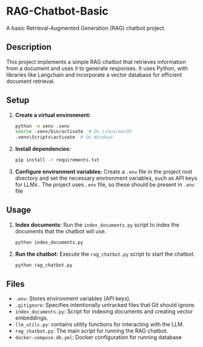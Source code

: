 # RAG-Chatbot-Basic

A basic Retrieval-Augmented Generation (RAG) chatbot project.

## Description

This project implements a simple RAG chatbot that retrieves information from a document and uses it to generate responses. It uses Python, with libraries like Langchain  and incorporate a vector database for efficient document retrieval.

## Setup

1.  **Create a virtual environment:**
    ```bash
    python -m venv .venv
    source .venv/bin/activate  # On Linux/macOS
    .venv\Scripts\activate  # On Windows
    ```

2.  **Install dependencies:**
    ```bash
    pip install -r requirements.txt 
    ```

3.  **Configure environment variables:**
    Create a `.env` file in the project root directory and set the necessary environment variables, such as API keys for LLMs . The project uses `.env` file, so these should be present in `.env` file
    

## Usage

1.  **Index documents:**
    Run the `index_documents.py` script to index the documents that the chatbot will use.
    ```bash
    python index_documents.py
    ```

2.  **Run the chatbot:**
    Execute the `rag_chatbot.py` script to start the chatbot.
    ```bash
    python rag_chatbot.py
    ```

## Files

*   `.env`:  Stores environment variables (API keys).
*   `.gitignore`: Specifies intentionally untracked files that Git should ignore.
*   `index_documents.py`:  Script for indexing documents and creating vector embeddings.
*   `llm_utils.py`:  contains utility functions for interacting with the LLM.
*   `rag_chatbot.py`:  The main script for running the RAG chatbot.
*   `docker-compose.db.yml`: Docker configuration for running database

